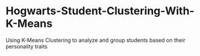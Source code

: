 # Hogwarts-Student-Clustering-With-K-Means
Using K-Means Clustering to analyze and group students based on their personality traits 
